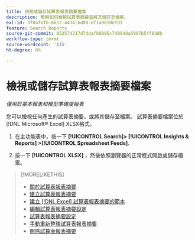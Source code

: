 ```yaml
---
title: 檢視或儲存試算表報表摘要檔案
description: 瞭解如何檢視試算表摘要並將其儲存至檔案。
exl-id: 3f8af6fb-6652-4434-bd88-ef1a0e10efd1
feature: Search Reports
source-git-commit: 052574217d7ddafb8895c74094da5997b5ff83db
workflow-type: tm+mt
source-wordcount: '115'
ht-degree: 0%

---
```


# 檢視或儲存試算表報表摘要檔案

*僅用於基本報表和模型準確度報表*

您可以檢視任何產生的試算表摘要，或將其儲存至檔案。 試算表摘要檔案位於[!DNL Microsoft® Excel] XLSX格式。

1. 在主功能表中，按一下 **[!UICONTROL Search]> [!UICONTROL Insights & Reports] >[!UICONTROL Spreadsheet Feeds]**.

1. 按一下 **[!UICONTROL XLSX]** ，然後依照瀏覽器的正常程式開啟或儲存檔案。

>[!MORELIKETHIS]
>
>* [關於試算表報表摘要](spreadsheet-feed-about.md)
>* [建立試算表報表摘要](spreadsheet-feed-create.md)
>* [建立 [!DNL Excel] 試算表報表摘要的範本](spreadsheet-feed-create-excel-template.md)
>* [編輯試算表報表摘要設定](spreadsheet-feed-edit.md)
>* [試算表報表摘要設定](spreadsheet-feed-settings.md)
>* [手動重新整理試算表報表摘要](spreadsheet-feed-refresh.md)
>* [刪除試算表報表摘要](spreadsheet-feed-delete.md)
